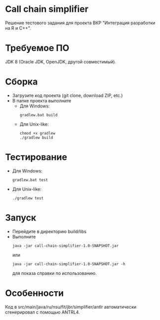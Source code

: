 # Call chain simplifier
Решение тестового задания для проекта ВКР "Интеграция разработки на R и С++".
# Требуемое ПО
JDK 8 (Oracle JDK, OpenJDK, другой совместимый).
# Сборка
* Загрузите код проекта (git clone, download ZIP, etc.)
* В папке проекта выполните
  * Для Windows:
    ```
    gradlew.bat build
    ```
  * Для Unix-like:
    ```
    chmod +x gradlew
    ./gradlew build
    ```
# Тестирование
* Для Windows:
  ```
  gradlew.bat test
  ```
* Для Unix-like:
  ```
  ./gradlew test
  ```
# Запуск
* Перейдите в директорию build/libs
* Выполните
  ```
  java -jar call-chain-simplifier-1.0-SNAPSHOT.jar
  ```
  или
  ```
  java -jar call-chain-simplifier-1.0-SNAPSHOT.jar -h
  ```
  для показа справки по использованию.
# Особенности
Код в src/main/java/ru/nsu/fit/jbr/simplifier/antlr автоматически сгенерировал с помощью ANTRL4.
